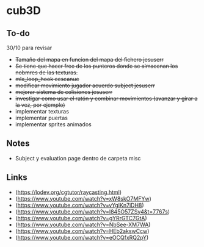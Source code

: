 # cub3D

## To-do

30/10 para revisar
* ~~Tamaño del mapa en funcion del mapa del fichero jesuserr~~
* ~~Se tiene que hacer free de los punteros donde se almacenan los nobmres de las texturas.~~ 
* ~~mlx_loop_hook cescanue~~
* ~~modificar movimiento jugador acuerdo subject jesuserr~~
* ~~mejorar sistema de colisiones jesuserr~~
* ~~investigar como usar el ratón y combinar movimientos (avanzar y girar a la vez, por ejemplo)~~
* implementar texturas
* implementar puertas
* implementar sprites animados


## Notes

- Subject y evaluation page dentro de carpeta misc

## Links

- (https://lodev.org/cgtutor/raycasting.html)  
- (https://www.youtube.com/watch?v=xW8skO7MFYw)  
- (https://www.youtube.com/watch?v=vYgIKn7iDH8)  
- (https://www.youtube.com/watch?v=I845O57ZSy4&t=7767s)  
- (https://www.youtube.com/watch?v=gYRrGTC7GtA)  
- (https://www.youtube.com/watch?v=NbSee-XM7WA)  
- (https://www.youtube.com/watch?v=HEb2akswCcw)  
- (https://www.youtube.com/watch?v=eOCQfxRQ2pY)